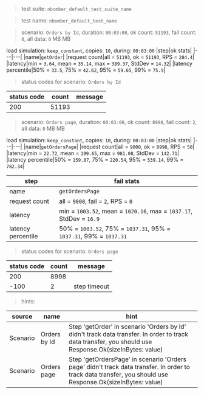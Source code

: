 > test suite: `nbomber_default_test_suite_name`

> test name: `nbomber_default_test_name`

> scenario: `Orders by Id`, duration: `00:03:00`, ok count: `51193`, fail count: `0`, all data: `0` MB MB

load simulation: `keep_constant`, copies: `10`, during: `00:03:00`
|step|ok stats|
|---|---|
|name|`getOrder`|
|request count|all = `51193`, ok = `51193`, RPS = `284.4`|
|latency|min = `3.64`, mean = `35.14`, max = `389.37`, StdDev = `14.32`|
|latency percentile|50% = `33.5`, 75% = `42.62`, 95% = `59.65`, 99% = `75.9`|
> status codes for scenario: `Orders by Id`

|status code|count|message|
|---|---|---|
|200|51193||

> scenario: `Orders page`, duration: `00:03:00`, ok count: `8998`, fail count: `2`, all data: `0` MB MB

load simulation: `keep_constant`, copies: `10`, during: `00:03:00`
|step|ok stats|
|---|---|
|name|`getOrdersPage`|
|request count|all = `9000`, ok = `8998`, RPS = `50`|
|latency|min = `22.72`, mean = `199.65`, max = `981.08`, StdDev = `142.71`|
|latency percentile|50% = `159.87`, 75% = `220.54`, 95% = `539.14`, 99% = `782.34`|

|step|fail stats|
|---|---|
|name|`getOrdersPage`|
|request count|all = `9000`, fail = `2`, RPS = `0`|
|latency|min = `1003.52`, mean = `1020.16`, max = `1037.17`, StdDev = `16.9`|
|latency percentile|50% = `1003.52`, 75% = `1037.31`, 95% = `1037.31`, 99% = `1037.31`|
> status codes for scenario: `Orders page`

|status code|count|message|
|---|---|---|
|200|8998||
|-100|2|step timeout|

> hints:

|source|name|hint|
|---|---|---|
|Scenario|Orders by Id|Step 'getOrder' in scenario 'Orders by Id' didn't track data transfer. In order to track data transfer, you should use Response.Ok(sizeInBytes: value)|
|Scenario|Orders page|Step 'getOrdersPage' in scenario 'Orders page' didn't track data transfer. In order to track data transfer, you should use Response.Ok(sizeInBytes: value)|
